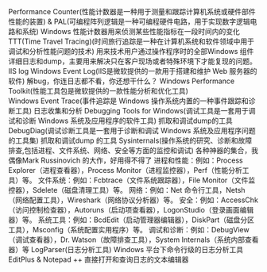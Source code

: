 Performance Counter(性能计数器是一种用于测量和跟踪计算机系统或硬件部件性能的装置) 
& PAL(可编程阵列逻辑是一种可编程硬件电路，用于实现数字逻辑电路和系统)                               Windows 性能计数器用来侦测某些性能指标在一段时间内的变化
TTT(Time Travel Tracing)(时间旅行追踪是一种在计算机系统和软件领域中用于调试和分析性能问题的技术)     用来技术用户通过操作程序时的全部Windows 组件详细日志和dump，主要用来解决只在客户现场或者特殊环境下才能复现的问题。
IIS log Windows Event Log(IIS是微软提供的一款用于搭建和维护 Web 服务器的软件)                     解bug，你连日志都不看，你还想干什么？
Windows Performance Toolkit(性能工具包是微软提供的一款性能分析和优化工具)  
Windows Event Trace(事件追踪是 Windows 操作系统内置的一种事件跟踪和诊断工具)                       日志收集和分析
Debugging Tools for Windows(调试工具是一套用于调试和诊断 Windows 系统及应用程序的软件工具)         抓取和调试dump的工具
DebugDiag(调试诊断工具是一套用于诊断和调试 Windows 系统及应用程序问题的工具集)                      抓取和调试dump 的工具
Sysinternals(操作系统的研究、诊断和故障排查,包括进程、文件系统、网络、安全等方面的监控和调试)         各种神器的集合，我偶像Mark Russinovich 的大作，好用得不得了
    进程和性能：例如：Process Explorer（进程查看器），Process Monitor（进程监控器），Perf（性能分析工具）等。
    文件系统：例如：Fcbtrace（文件系统跟踪器），File Monitor（文件监控器），Sdelete（磁盘清理工具）等。
    网络：例如：Net 命令行工具，Netsh（网络配置工具），Wireshark（网络协议分析器）等。
    安全：例如：AccessChk（访问控制检查器），Autoruns（启动项查看器），LogonStudio（登录画面编辑器）等。
    系统工具：例如：BcdEdit（启动管理器编辑器），DiskPart（磁盘分区工具），Msconfig（系统配置实用程序）等。
    调试和诊断：例如：DebugView（调试查看器），Dr. Watson（故障排查工具），System Internals（系统内部查看器）等
LogParser(日志分析工具)                                                                          Windows 平台下命令行级的日志分析工具
EditPlus & Notepad ++                                                                           直接打开和查询日志的文本编辑器
